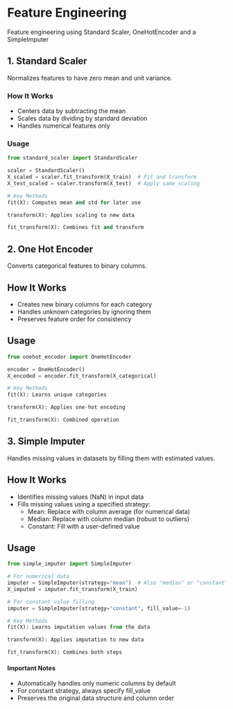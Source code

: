 # Feature Engineering
Feature engineering using Standard Scaler, OneHotEncoder and a SimpleImputer
## 1. Standard Scaler

Normalizes features to have zero mean and unit variance.

### How It Works
- Centers data by subtracting the mean
- Scales data by dividing by standard deviation
- Handles numerical features only

### Usage
```python
from standard_scaler import StandardScaler

scaler = StandardScaler()
X_scaled = scaler.fit_transform(X_train)  # Fit and transform
X_test_scaled = scaler.transform(X_test)  # Apply same scaling

# Key Methods
fit(X): Computes mean and std for later use

transform(X): Applies scaling to new data

fit_transform(X): Combines fit and transform
```
## 2. One Hot Encoder

Converts categorical features to binary columns.

## How It Works
- Creates new binary columns for each category
- Handles unknown categories by ignoring them
- Preserves feature order for consistency

## Usage
```python
from onehot_encoder import OneHotEncoder

encoder = OneHotEncoder()
X_encoded = encoder.fit_transform(X_categorical)

# Key Methods
fit(X): Learns unique categories

transform(X): Applies one-hot encoding

fit_transform(X): Combined operation
```

## 3. Simple Imputer

Handles missing values in datasets by filling them with estimated values.

## How It Works
- Identifies missing values (NaN) in input data
- Fills missing values using a specified strategy:
  - Mean: Replace with column average (for numerical data)
  - Median: Replace with column median (robust to outliers)
  - Constant: Fill with a user-defined value

## Usage
```python
from simple_imputer import SimpleImputer

# For numerical data
imputer = SimpleImputer(strategy="mean")  # Also "median" or "constant"
X_imputed = imputer.fit_transform(X_train)

# For constant value filling
imputer = SimpleImputer(strategy="constant", fill_value=-1)

# Key Methods
fit(X): Learns imputation values from the data

transform(X): Applies imputation to new data

fit_transform(X): Combines both steps
```
#### Important Notes
- Automatically handles only numeric columns by default
- For constant strategy, always specify fill_value
- Preserves the original data structure and column order
